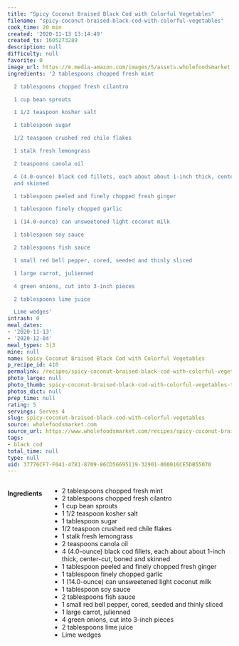 ```yaml
---
title: "Spicy Coconut Braised Black Cod with Colorful Vegetables"
filename: "spicy-coconut-braised-black-cod-with-colorful-vegetables"
cook_time: 20 min
created: '2020-11-13 13:14:49'
created_ts: 1605273289
description: null
difficulty: null
favorite: 0
image_url: https://m.media-amazon.com/images/S/assets.wholefoodsmarket.com/recipes/2199/286/400/2199._TTH_._UX818_._AC_.jpg
ingredients: '2 tablespoons chopped fresh mint

  2 tablespoons chopped fresh cilantro

  1 cup bean sprouts

  1 1/2 teaspoon kosher salt

  1 tablespoon sugar

  1/2 teaspoon crushed red chile flakes

  1 stalk fresh lemongrass

  2 teaspoons canola oil

  4 (4.0-ounce) black cod fillets, each about about 1-inch thick, center-cut, boned
  and skinned

  1 tablespoon peeled and finely chopped fresh ginger

  1 tablespoon finely chopped garlic

  1 (14.0-ounce) can unsweetened light coconut milk

  1 tablespoon soy sauce

  2 tablespoons fish sauce

  1 small red bell pepper, cored, seeded and thinly sliced

  1 large carrot, julienned

  4 green onions, cut into 3-inch pieces

  2 tablespoons lime juice

  Lime wedges'
intrash: 0
meal_dates:
- '2020-11-13'
- '2020-12-04'
meal_types: 3|3
mine: null
name: Spicy Coconut Braised Black Cod with Colorful Vegetables
p_recipe_id: 410
permalink: /recipes/spicy-coconut-braised-black-cod-with-colorful-vegetables
photo_large: null
photo_thumb: spicy-coconut-braised-black-cod-with-colorful-vegetables-thumb.jpg
photos_dict: null
prep_time: null
rating: 5
servings: Serves 4
slug: spicy-coconut-braised-black-cod-with-colorful-vegetables
source: wholefoodsmarket.com
source_url: https://www.wholefoodsmarket.com/recipes/spicy-coconut-braised-black-cod-colorful-vegetables
tags:
- black cod
total_time: null
type: null
uid: 37776CF7-F041-4781-8709-86CD56695119-32901-000016CE5DB55070
---
```

<div class="large-8 medium-7 columns" id="writeup">	</div><!-- #writeup -->
</div><!-- #row-one -->
<div class="row" id="row-two">	<div class="medium-4 small-5 columns" id="ingredients"><h4>Ingredients</h4><div class="box box-ingredients content"><ul>
<li>2 tablespoons chopped fresh mint</li>
<li>2 tablespoons chopped fresh cilantro</li>
<li>1 cup bean sprouts</li>
<li>1 1/2 teaspoon kosher salt</li>
<li>1 tablespoon sugar</li>
<li>1/2 teaspoon crushed red chile flakes</li>
<li>1 stalk fresh lemongrass</li>
<li>2 teaspoons canola oil</li>
<li>4 (4.0-ounce) black cod fillets, each about about 1-inch thick, center-cut, boned and skinned</li>
<li>1 tablespoon peeled and finely chopped fresh ginger</li>
<li>1 tablespoon finely chopped garlic</li>
<li>1 (14.0-ounce) can unsweetened light coconut milk</li>
<li>1 tablespoon soy sauce</li>
<li>2 tablespoons fish sauce</li>
<li>1 small red bell pepper, cored, seeded and thinly sliced</li>
<li>1 large carrot, julienned</li>
<li>4 green onions, cut into 3-inch pieces</li>
<li>2 tablespoons lime juice</li>
<li>Lime wedges</li>
</ul>
</div>	</div>	<div class="medium-6 small-7 columns" id="directions">	</div>